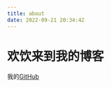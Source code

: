 ```yaml
---
title: about
date: 2022-09-21 20:34:42
---
```

# 欢饮来到我的博客

我的[GitHub](https://github.com/yuri2078) 

